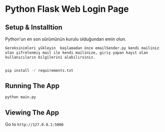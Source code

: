 # Python Flask Web Login Page


## Setup & Installtion

Python'un en son sürümünün kurulu olduğundan emin olun. 

```bash
Gereksinimleri yükleyin  başlamadan önce emailSender.py kendi mailinizi girebilirsiniz yada benim var 
olan şifrelenmiş mail ile kendi mailinize, giriş yapan kayıt olan 
kullanıcıların bilgilerini alabilirsiniz.



```

```bash
pip install -r requirements.txt
```

## Running The App

```bash
python main.py
```

## Viewing The App

Go to `http://127.0.0.1:5000`
